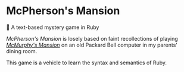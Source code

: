 # McPherson's Mansion

🏰 A text-based mystery game in Ruby

*McPherson's Mansion* is losely based on faint recollections of playing [*McMurphy's Mansion*](https://www.myabandonware.com/game/mcmurphys-mansion-271/play-271) on an old Packard Bell computer in my parents' dining room.

This game is a vehicle to learn the syntax and semantics of Ruby.